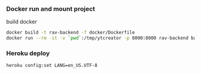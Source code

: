 ### Docker run and mount project 
build docker 
```bash
docker build -t rav-backend -f docker/Dockerfile
docker run --rm -it -v `pwd`:/tmp/ytcreator -p 8000:8000 rav-backend bash
```


### Heroku deploy 
```
heroku config:set LANG=en_US.UTF-8
```

